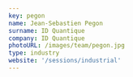 ```yaml
---
key: pegon
name: Jean-Sebastien Pegon
surname: ID Quantique
company: ID Quantique
photoURL: /images/team/pegon.jpg
type: industry
website: '/sessions/industrial'
---
```

